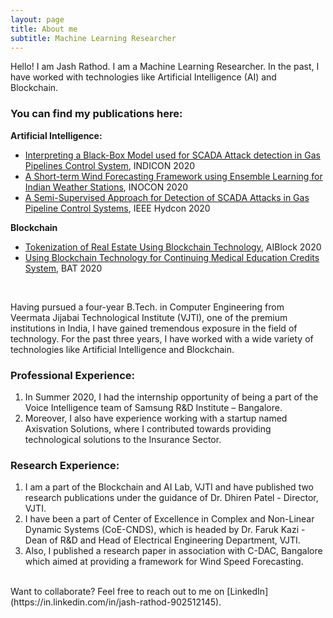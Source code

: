 ```yaml
---
layout: page
title: About me
subtitle: Machine Learning Researcher
---
```


Hello! I am Jash Rathod. I am a Machine Learning Researcher. In the past, I have worked with technologies like Artificial Intelligence (AI) and Blockchain.

### You can find my publications here:

**Artificial Intelligence:**

- [Interpreting a Black-Box Model used for SCADA Attack detection in Gas Pipelines Control System](https://ieeexplore.ieee.org/document/9342087), INDICON 2020
- [A Short-term Wind Forecasting Framework using Ensemble Learning for Indian Weather Stations](https://ieeexplore.ieee.org/document/9298262), INOCON 2020
- [A Semi-Supervised Approach for Detection of SCADA Attacks in Gas Pipeline Control Systems](https://ieeexplore.ieee.org/document/9242676), IEEE Hydcon 2020

**Blockchain**

- [Tokenization of Real Estate Using Blockchain Technology](https://link.springer.com/chapter/10.1007/978-3-030-61638-0_5), AIBlock 2020
- [Using Blockchain Technology for Continuing Medical Education Credits System](https://ieeexplore.ieee.org/abstract/document/9143876), BAT 2020

<br>

Having pursued a four-year B.Tech. in Computer Engineering from Veermata Jijabai Technological Institute (VJTI), one of the premium institutions in India, I have gained tremendous exposure in the field of technology. For the past three years, I have worked with a wide variety of technologies like Artificial Intelligence and Blockchain. 

### Professional Experience:

1. In Summer 2020, I had the internship opportunity of being a part of the Voice Intelligence team of Samsung R&D Institute – Bangalore. 
2. Moreover, I also have experience working with a startup named Axisvation Solutions, where I contributed towards providing technological solutions to the Insurance Sector. 

### Research Experience:

1. I am a part of the Blockchain and AI Lab, VJTI  and have published two research publications under the guidance of Dr. Dhiren Patel - Director, VJTI. 
2. I have been a part of Center of Excellence in Complex and Non-Linear Dynamic Systems (CoE-CNDS), which is headed by Dr. Faruk Kazi - Dean of R&D and Head of Electrical Engineering Department, VJTI. 
3. Also, I published a research paper in association with C-DAC, Bangalore which aimed at providing a framework for Wind Speed Forecasting.

<br>
Want to collaborate? Feel free to reach out to me on [LinkedIn](https://in.linkedin.com/in/jash-rathod-902512145). 
